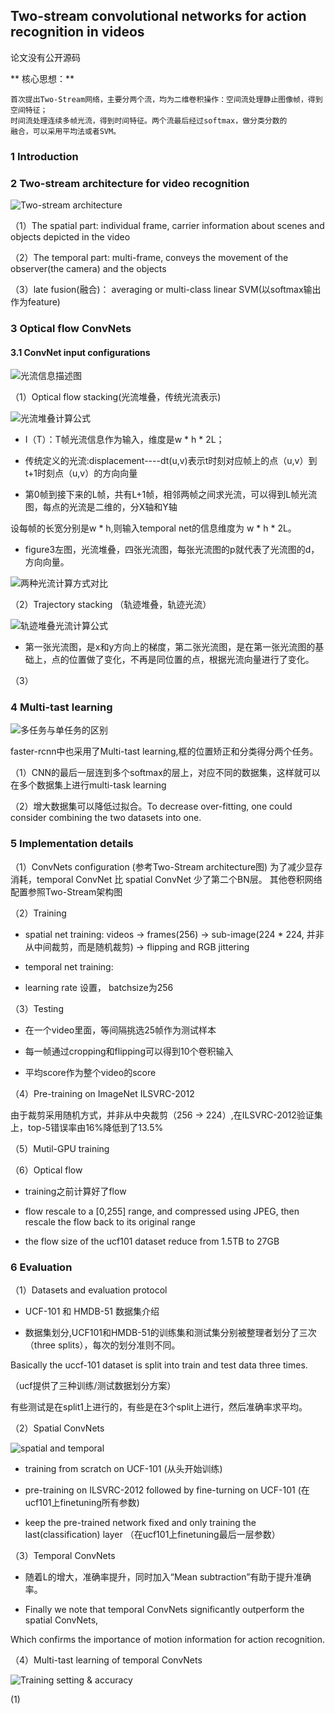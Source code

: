 ## Two-stream convolutional networks for action recognition in videos
论文没有公开源码

** 核心思想：**
```
首次提出Two-Stream网络，主要分两个流，均为二维卷积操作：空间流处理静止图像帧，得到空间特征；
时间流处理连续多帧光流，得到时间特征。两个流最后经过softmax，做分类分数的
融合，可以采用平均法或者SVM。
```

### 1 Introduction
                   
### 2 Two-stream architecture for video recognition

![ Two-stream architecture ](https://github.com/liyeUESTC/liye_project/blob/file_paper/images/QQ%E6%88%AA%E5%9B%BE20180520233723.png)

（1）The spatial part: individual frame, carrier information about scenes and objects depicted in the video

（2）The temporal part: multi-frame, conveys the movement of the observer(the camera) and the objects

（3）late fusion(融合)： averaging or multi-class linear SVM(以softmax输出作为feature)





### 3 Optical flow ConvNets



#### 3.1 ConvNet input configurations

![光流信息描述图](https://github.com/liyeUESTC/liye_project/blob/file_paper/images/QQ%E6%88%AA%E5%9B%BE20180528160328.png)

（1）Optical flow stacking(光流堆叠，传统光流表示)

![光流堆叠计算公式](https://github.com/liyeUESTC/liye_project/blob/file_paper/images/QQ%E6%88%AA%E5%9B%BE20180528154719.png)

- I（T）：T帧光流信息作为输入，维度是w * h * 2L；

- 传统定义的光流:displacement----dt(u,v)表示t时刻对应帧上的点（u,v）到t+1时刻点（u,v）的方向向量

- 第0帧到接下来的L帧，共有L+1帧，相邻两帧之间求光流，可以得到L帧光流图，每点的光流是二维的，分X轴和Y轴

设每帧的长宽分别是w * h,则输入temporal net的信息维度为 w * h * 2L。

- figure3左图，光流堆叠，四张光流图，每张光流图的p就代表了光流图的d，方向向量。

![两种光流计算方式对比](https://github.com/liyeUESTC/liye_project/blob/file_paper/images/QQ%E6%88%AA%E5%9B%BE20180528160840.png)


（2）Trajectory stacking （轨迹堆叠，轨迹光流）

![轨迹堆叠光流计算公式](https://github.com/liyeUESTC/liye_project/blob/file_paper/images/QQ%E6%88%AA%E5%9B%BE20180528164448.png)

- 第一张光流图，是x和y方向上的梯度，第二张光流图，是在第一张光流图的基础上，点的位置做了变化，不再是同位置的点，根据光流向量进行了变化。


（3）


### 4 Multi-tast learning

![多任务与单任务的区别](https://github.com/liyeUESTC/liye_project/blob/file_paper/images/QQ%E6%88%AA%E5%9B%BE20180523221227.png)


faster-rcnn中也采用了Multi-tast learning,框的位置矫正和分类得分两个任务。

（1）CNN的最后一层连到多个softmax的层上，对应不同的数据集，这样就可以在多个数据集上进行multi-task learning

（2）增大数据集可以降低过拟合。To decrease over-fitting, one could consider combining the two datasets into one.

### 5 Implementation details

（1）ConvNets configuration
(参考Two-Stream architecture图)
为了减少显存消耗，temporal ConvNet 比 spatial ConvNet 少了第二个BN层。
其他卷积网络配置参照Two-Stream架构图

（2）Training

- spatial net training: videos -> frames(256) -> sub-image(224 * 224, 并非从中间裁剪，而是随机裁剪)   -> flipping and RGB jittering

- temporal net training: 

- learning rate 设置， batchsize为256

（3）Testing

- 在一个video里面，等间隔挑选25帧作为测试样本

- 每一帧通过cropping和flipping可以得到10个卷积输入

- 平均score作为整个video的score

（4）Pre-training on ImageNet ILSVRC-2012

由于裁剪采用随机方式，并非从中央裁剪（256 -> 224）,在ILSVRC-2012验证集上，top-5错误率由16%降低到了13.5%

（5）Mutil-GPU training


（6）Optical flow

- training之前计算好了flow

- flow rescale to a [0,255] range, and compressed using JPEG, then rescale the flow back to its original range

-  the flow size of the ucf101 dataset reduce from 1.5TB to 27GB

### 6 Evaluation

（1）Datasets and evaluation protocol

- UCF-101 和 HMDB-51 数据集介绍

- 数据集划分,UCF101和HMDB-51的训练集和测试集分别被整理者划分了三次（three splits），每次的划分准则不同。

Basically the uccf-101 dataset is split into train and test data three times.

（ucf提供了三种训练/测试数据划分方案）

有些测试是在split1上进行的，有些是在3个split上进行，然后准确率求平均。

（2）Spatial ConvNets

![spatial and temporal](https://github.com/liyeUESTC/liye_project/blob/file_paper/images/QQ%E6%88%AA%E5%9B%BE20180522212019.png)

- training from scratch on UCF-101 (从头开始训练)

- pre-training on ILSVRC-2012 followed by fine-turning on UCF-101 (在ucf101上finetuning所有参数)

- keep the pre-trained network fixed and only training the last(classification) layer   （在ucf101上finetuning最后一层参数）

（3）Temporal ConvNets

- 随着L的增大，准确率提升，同时加入“Mean subtraction”有助于提升准确率。

- Finally we note that temporal ConvNets significantly outperform the spatial ConvNets, 

Which confirms the importance of motion information for action recognition.

（4）Multi-tast learning of temporal ConvNets

![Training setting & accuracy](https://github.com/liyeUESTC/liye_project/blob/file_paper/images/QQ%E6%88%AA%E5%9B%BE20180523222621.png)


(1)





 







